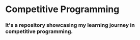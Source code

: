 # Competitive Programming
### It's a repository showcasing my learning journey in competitive programming.
